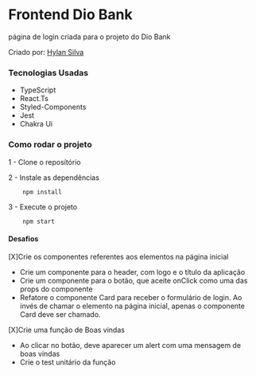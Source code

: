 # Frontend Dio Bank 

página de login criada para o projeto do Dio Bank


Criado por: [Hylan Silva](https://github.com/hylansilva)
### Tecnologias Usadas
 - TypeScript
 - React.Ts
 - Styled-Components
 - Jest
 - Chakra Ui


### Como rodar o projeto

1 - Clone o reposítório

2 - Instale as dependências

        npm install

3 - Execute o projeto

        npm start


#### Desafios
[X]Crie os componentes referentes aos elementos na página inicial
 - Crie um componente para o header, com logo e o título da aplicação
 - Crie um componente para o botão, que aceite onClick como uma das props do componente
 - Refatore o componente Card para receber o formulário de login. Ao invés de chamar o elemento na página inicial, apenas o componente Card deve ser chamado.

[X]Crie uma função de Boas vindas
 - Ao clicar no botão, deve aparecer um alert com uma mensagem de boas vindas
 - Crie o test unitário da função